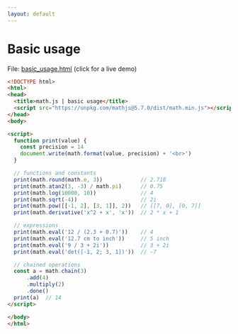 ```yaml
---
layout: default
---
```


# Basic usage

File: [basic_usage.html](basic_usage.html) (click for a live demo)

```html
<!DOCTYPE html>
<html>
<head>
  <title>math.js | basic usage</title>
  <script src="https://unpkg.com/mathjs@5.7.0/dist/math.min.js"></script>
</head>
<body>

<script>
  function print(value) {
    const precision = 14
    document.write(math.format(value, precision) + '<br>')
  }

  // functions and constants
  print(math.round(math.e, 3))            // 2.718
  print(math.atan2(3, -3) / math.pi)      // 0.75
  print(math.log(10000, 10))              // 4
  print(math.sqrt(-4))                    // 2i
  print(math.pow([[-1, 2], [3, 1]], 2))   // [[7, 0], [0, 7]]
  print(math.derivative('x^2 + x', 'x'))  // 2 * x + 1

  // expressions
  print(math.eval('12 / (2.3 + 0.7)'))    // 4
  print(math.eval('12.7 cm to inch'))     // 5 inch
  print(math.eval('9 / 3 + 2i'))          // 3 + 2i
  print(math.eval('det([-1, 2; 3, 1])'))  // -7

  // chained operations
  const a = math.chain(3)
      .add(4)
      .multiply(2)
      .done()
  print(a)  // 14
</script>

</body>
</html>
```

<!-- Note: This file is automatically generated. Changes made in this file will be overridden. -->

